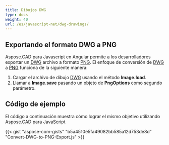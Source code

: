 ```yaml
---
title: Dibujos DWG
type: docs
weight: 40
url: /es/javascript-net/dwg-drawings/
---
```


## **Exportando el formato DWG a PNG**

Aspose.CAD para Javascript en Angular permite a los desarrolladores exportar un [DWG](https://docs.fileformat.com/cad/dwg/) archivo a formato [PNG](https://docs.fileformat.com/image/png/).
El enfoque de conversión de [DWG](https://docs.fileformat.com/cad/dwg/) a [PNG](https://docs.fileformat.com/image/png/) funciona de la siguiente manera:

1. Cargar el archivo de dibujo [DWG](https://docs.fileformat.com/cad/dwg/) usando el método **Image.load**.
1. Llamar a **Image.save** pasando un objeto de **PngOptions** como segundo parámetro.

## Código de ejemplo

El código a continuación muestra cómo lograr el mismo objetivo utilizando Aspose.CAD para JavaScript

{{< gist "aspose-com-gists" "b5a4510e5fa49082bb585a12d753de8d" "Convert-DWG-to-PNG-Export.js" >}}
